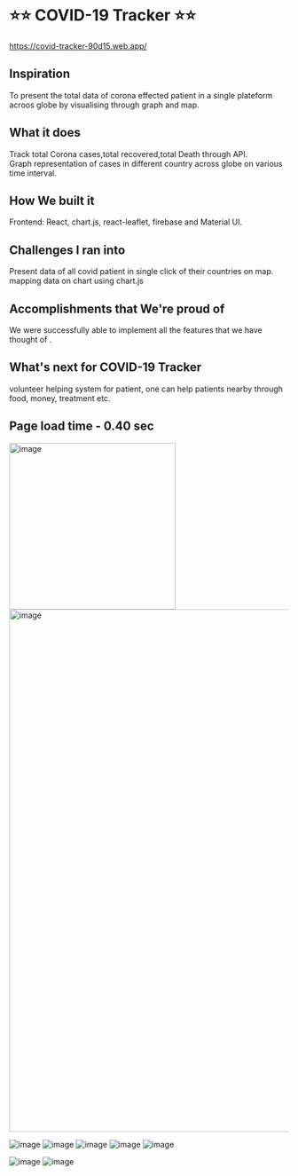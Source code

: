 
#                          ⭐⭐  COVID-19 Tracker   ⭐⭐

https://covid-tracker-90d15.web.app/

## Inspiration
To present the total data of corona effected patient in a single plateform acroos globe by visualising through graph and map.

## What it does
Track total Corona cases,total recovered,total Death through API.<br>
Graph representation of cases in different country across globe on various time interval.

##  How We built it
Frontend: React,  chart.js, react-leaflet, firebase and Material UI.


## Challenges I ran into
Present data of all covid patient in single click of their countries on map.<br>
mapping data on chart using chart.js


## Accomplishments that We're proud of
We were successfully able to implement all the features that we have thought of .


## What's next for COVID-19 Tracker 
volunteer helping system for patient, one can help patients nearby through food, money, treatment etc.



## Page load time  - 0.40 sec
<img width="300" alt="image" src="https://user-images.githubusercontent.com/68156079/174445228-e621928d-9f0f-42ed-9a03-14d90e832bdf.png">

<img width="942" alt="image" src="https://user-images.githubusercontent.com/68156079/174445253-84672590-0f06-4ce0-8323-db46616cf20e.png">

![image](https://user-images.githubusercontent.com/68156079/174445284-62d13ba0-4c36-4290-8286-99b13d2d35ee.png)
![image](https://user-images.githubusercontent.com/68156079/174445322-d91aebd9-9759-4efc-818b-6124197d79f2.png)
![image](https://user-images.githubusercontent.com/68156079/174445331-f25f729f-cd22-4e70-b798-b4e1174117b3.png)
![image](https://user-images.githubusercontent.com/68156079/174445355-7a7346cf-633e-40f2-a348-75ced7e2c119.png)
![image](https://user-images.githubusercontent.com/68156079/174445363-faba0d0b-48e3-44c2-8052-c9feacb0a360.png)

![image](https://user-images.githubusercontent.com/68156079/174445371-410be889-f5e8-41c7-860b-8c7a874dea77.png)
![image](https://user-images.githubusercontent.com/68156079/174445396-6bae2519-6a21-4d6a-8beb-d913034aae5f.png)

